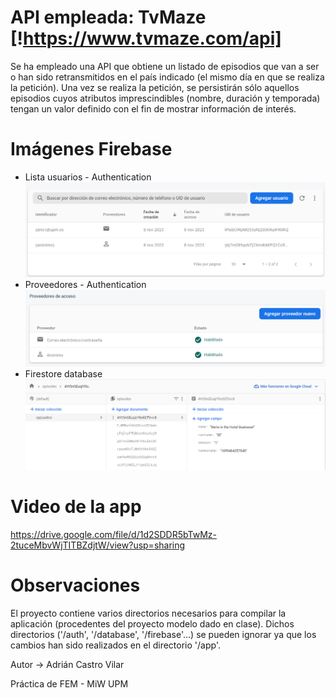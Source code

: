 # API empleada: TvMaze [!https://www.tvmaze.com/api]

Se ha empleado una API que obtiene un listado de episodios que van a ser o han sido
retransmitidos en el país indicado (el mismo día en que se realiza la petición).
Una vez se realiza la petición, se persistirán sólo aquellos episodios cuyos atributos
imprescindibles
(nombre, duración y temporada) tengan un valor definido con el fin de mostrar información de
interés.

# Imágenes Firebase

- Lista usuarios - Authentication
  ![img.png](imgs/fb-authentication-user-list.png)
- Proveedores - Authentication
  ![img.png](imgs/fb-authentication-providers.png)
- Firestore database
  ![img.png](imgs/fb-firestoredatabase-data.png)

# Video de la app
https://drive.google.com/file/d/1d2SDDR5bTwMz-2tuceMbvWjTITBZdjtW/view?usp=sharing

# Observaciones
El proyecto contiene varios directorios necesarios para compilar la aplicación (procedentes del proyecto modelo dado en clase).
Dichos directorios ('/auth', '/database', '/firebase'...) se pueden ignorar ya que los cambios han sido realizados en el directorio '/app'.

Autor -> Adrián Castro Vilar

Práctica de FEM - MiW UPM
